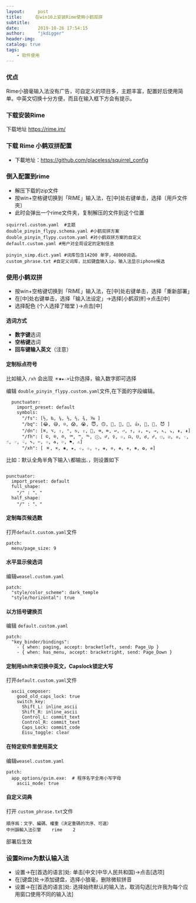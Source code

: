 ```yaml
---
layout:     post
title:     在win10上安装Rime使用小鹤双拼
subtitle:   
date:       2019-10-26 17:54:15
author:     "jkdigger"
header-img: 
catalog: true
tags:
    - 软件使用
---
```

### 优点

Rime小狼毫输入法没有广告，可自定义的项目多，主题丰富，配置好后使用简单。中英文切换十分方便，而且在输入框下方会有提示。

### 下载安装Rime

下载地址  https://rime.im/ 

### 下载 Rime 小鹤双拼配置 

-  下載地址：https://github.com/placeless/squirrel_config 

### 倒入配置到rime

- 解压下载的zip文件
- 按win+空格键切换到「RIME」输入法，在[中]处右键单击，选择〔用戶文件夾〕
- 此时会弹出一个rime文件夹，复制解压的文件到这个位置

```
squirrel.custom.yaml  #主题
double_pinyin_flypy.schema.yaml #小鹤双拼方案
double_pinyin_flypy.custom.yaml #对小鹤双拼方案的自定义
default.custom.yaml #用户对全局设定的定制信息

pinyin_simp.dict.yaml #词库包含14200 单字，48000词语。
custom_phrase.txt #自定义词库，比如键盘输入ip，输入法显示iphone候选
```

### 使用小鹤双拼

- 按win+空格键切换到「RIME」输入法，在[中]处右键单击，选择「重新部署」
- 在[中]处右键单击，选择「输入法设定」->选择[小鹤双拼]->点击[中]
- 选择配色 (个人选择了暗堂 )->点击[中]

#### 选词方式

- **数字键**选词
- **空格键**选词
- **回车键输入英文**（注意）

#### 定制标点符号

比如输入 `/xh` 会出现 `＊✱★☆×`让你选择，输入数字即可选择

编辑 `double_pinyin_flypy.custom.yaml`文件,在下面的字段编辑。 

```
  punctuator:
    import_preset: default
    symbols:
      "/fs": [½, ‰, ¼, ⅓, ⅔, ¾, ⅒ ]
      "/bq": [😂️, 😅️, ☺️, 😱️, 😭️, 😇️, 🙃️, 🤔️, 💊️, 💯️, 👍️, 🙈️, 💩️, 😈️ ]
      "/dn": [⌘, ⌥, ⇧, ⌃, ⎋, ⇪, , ⌫, ⌦, ↩︎, ⏎, ↑, ↓, ←, →, ↖, ↘, ⇟, ⇞]
      "/fh": [ ©, ®, ℗, ℠, ™, ℡, ⓘ, ♂, ♀, ☉, ☊, ☋, ☌, ☍, ☐, ☑︎, ☒, ☜, ☝, ☞, ☟, ✎, ✄, ♲, ♻, ⚐, ⚑, ⚠]
      "/xh": [ ＊, ×, ✱, ★, ☆, ✩, ✧, ❋, ❊, ❉, ❈, ❅, ✿, ✲]
```

比如：默认全角半角下输入`\`都输出`、`，则设置如下

```

punctuator:
  import_preset: default
  full_shape:
    "/" : "、"
  half_shape:
    "/" : "、"
```

#### 定制每页候选数

打开`default.custom.yaml`文件

```
patch:
  menu/page_size: 9
```

#### 水平显示侯选词

编辑` weasel.custom.yaml `

```
patch:
  "style/color_scheme": dark_temple
  "style/horizontal": true
```

#### 以方括号键换页

编辑 `default.custom.yaml`

```
patch:
  "key_binder/bindings":
    - { when: paging, accept: bracketleft, send: Page_Up }
    - { when: has_menu, accept: bracketright, send: Page_Down }
```

#### 定制用shift来切换中英文，Capslock锁定大写

打开`default.custom.yaml`文件

```
  ascii_composer:
    good_old_caps_lock: true
    switch_key:
      Shift_L: inline_ascii
      Shift_R: inline_ascii
      Control_L: commit_text
      Control_R: commit_text
      Caps_Lock: commit_code
      Eisu_toggle: clear
```

#### 在特定软件里使用英文

编辑`weasel.custom.yaml`

```
patch:
  app_options/gvim.exe:  # 程序名字全用小写字母
    ascii_mode: true
```

#### 自定义词典

打开 `custom_phrase.txt`文件

```
順序爲：文字、編碼、權重（決定重碼的次序、可選）
中州韻輸入法引擎	rime	2
```

部署后生效

### 设置Rime为默认输入法

- 设置->在[首选的语言]处: 单击[中文(中华人民共和国)->点击[选项]
- 在[键盘]处->添加键盘，选择小狼毫，删除微软拼音
- 设置->在[首选的语言]处: 选择始终默认的输入法，取消勾选[允许我为每个应用窗口使用不同的输入法]
